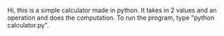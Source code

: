 Hi, this is a simple calculator made in python.
It takes in 2 values and an operation and does the computation. 
To run the program, type "python calculator.py".
